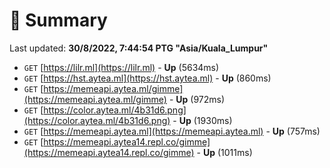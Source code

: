 # 📖 Summary
Last updated: **30/8/2022, 7:44:54 PTG "Asia/Kuala_Lumpur"**

- `GET` [https://lilr.ml](https://lilr.ml) - **Up** (5634ms)
- `GET` [https://hst.aytea.ml](https://hst.aytea.ml) - **Up** (860ms)
- `GET` [https://memeapi.aytea.ml/gimme](https://memeapi.aytea.ml/gimme) - **Up** (972ms)
- `GET` [https://color.aytea.ml/4b31d6.png](https://color.aytea.ml/4b31d6.png) - **Up** (1930ms)
- `GET` [https://memeapi.aytea.ml](https://memeapi.aytea.ml) - **Up** (757ms)
- `GET` [https://memeapi.aytea14.repl.co/gimme](https://memeapi.aytea14.repl.co/gimme) - **Up** (1011ms)

